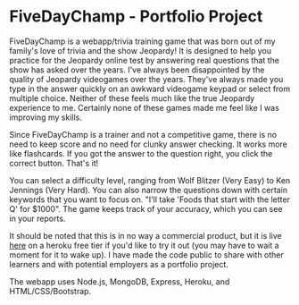 # FiveDayChamp - Portfolio Project

FiveDayChamp is a webapp/trivia training game that was born out of my family's love of trivia and the show Jeopardy! It is designed to help you practice for the Jeopardy online test by answering real questions that the show has asked over the years. I've always been disappointed by the quality of Jeopardy videogames over the years. They've always made you type in the answer quickly on an awkward videogame keypad or select from multiple choice. Neither of these feels much like the true Jeopardy experience to me. Certainly none of these games made me feel like I was improving my skills.

Since FiveDayChamp is a trainer and not a competitive game, there is no need to keep score and no need for clunky answer checking. It works more like flashcards. If you got the answer to the question right, you click the correct button. That's it!

You can select a difficulty level, ranging from Wolf Blitzer (Very Easy) to Ken Jennings (Very Hard). You can also narrow the questions down with certain keywords that you want to focus on. "I'll take 'Foods that start with the letter Q' for $1000". The game keeps track of your accuracy, which you can see in your reports.

It should be noted that this is in no way a commercial product, but it is live [here](http://quiz-prep-site.herokuapp.com/login) on a heroku free tier if you'd like to try it out (you may have to wait a moment for it to wake up). I have made the code public to share with other learners and with potential employers as a portfolio project.

The webapp uses Node.js, MongoDB, Express, Heroku, and HTML/CSS/Bootstrap.
